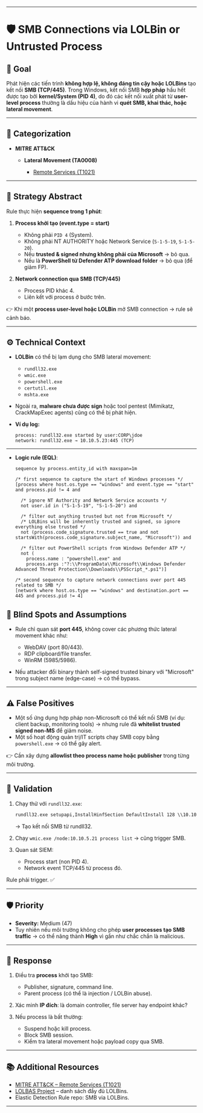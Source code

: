 
---

# 🛡️ SMB Connections via LOLBin or Untrusted Process

## 🎯 Goal

Phát hiện các tiến trình **không hợp lệ, không đáng tin cậy hoặc LOLBins** tạo kết nối **SMB (TCP/445)**. Trong Windows, kết nối SMB **hợp pháp** hầu hết được tạo bởi **kernel/System (PID 4)**, do đó các kết nối xuất phát từ **user-level process** thường là dấu hiệu của hành vi **quét SMB, khai thác, hoặc lateral movement**.

---

## 🧩 Categorization

* **MITRE ATT\&CK**

  * **Lateral Movement (TA0008)**

    * [Remote Services (T1021)](https://attack.mitre.org/techniques/T1021/)

---

## 📖 Strategy Abstract

Rule thực hiện **sequence trong 1 phút**:

1. **Process khởi tạo (event.type = start)**

   * Không phải `PID 4` (System).
   * Không phải NT AUTHORITY hoặc Network Service (`S-1-5-19`, `S-1-5-20`).
   * Nếu **trusted & signed nhưng không phải của Microsoft** → bỏ qua.
   * Nếu là **PowerShell từ Defender ATP download folder** → bỏ qua (để giảm FP).

2. **Network connection qua SMB (TCP/445)**

   * Process PID khác 4.
   * Liên kết với process ở bước trên.

👉 Khi một **process user-level hoặc LOLBin** mở SMB connection → rule sẽ cảnh báo.

---

## ⚙️ Technical Context

* **LOLBin** có thể bị lạm dụng cho SMB lateral movement:

  * `rundll32.exe`
  * `wmic.exe`
  * `powershell.exe`
  * `certutil.exe`
  * `mshta.exe`

* Ngoài ra, **malware chưa được sign** hoặc tool pentest (Mimikatz, CrackMapExec agents) cũng có thể bị phát hiện.

* **Ví dụ log:**

  ```none
  process: rundll32.exe started by user:CORP\jdoe
  network: rundll32.exe → 10.10.5.23:445 (TCP)
  ```


---
* **Logic rule (EQL)**:

  ```eql
  sequence by process.entity_id with maxspan=1m

  /* first sequence to capture the start of Windows processes */
  [process where host.os.type == "windows" and event.type == "start" and process.pid != 4 and

    /* ignore NT Authority and Network Service accounts */
    not user.id in ("S-1-5-19", "S-1-5-20") and

    /* filter out anything trusted but not from Microsoft */
    /* LOLBins will be inherently trusted and signed, so ignore everything else trusted */
    not (process.code_signature.trusted == true and not startsWith(process.code_signature.subject_name, "Microsoft")) and

    /* filter out PowerShell scripts from Windows Defender ATP */
    not (
      process.name : "powershell.exe" and
      process.args :"?:\\ProgramData\\Microsoft\\Windows Defender Advanced Threat Protection\\Downloads\\PSScript_*.ps1")]

  /* second sequence to capture network connections over port 445 related to SMB */
  [network where host.os.type == "windows" and destination.port == 445 and process.pid != 4]
  ```

## 🚧 Blind Spots and Assumptions

* Rule chỉ quan sát **port 445**, không cover các phương thức lateral movement khác như:

  * WebDAV (port 80/443).
  * RDP clipboard/file transfer.
  * WinRM (5985/5986).
* Nếu attacker đổi binary thành self-signed trusted binary với "Microsoft" trong subject name (edge-case) → có thể bypass.

---

## ⚠️ False Positives

* Một số ứng dụng hợp pháp non-Microsoft có thể kết nối SMB (ví dụ: client backup, monitoring tools) → nhưng rule đã **whitelist trusted signed non-MS** để giảm noise.
* Một số hoạt động quản trị/IT scripts chạy SMB copy bằng `powershell.exe` → có thể gây alert.

👉 Cần xây dựng **allowlist theo process name hoặc publisher** trong từng môi trường.

---

## 🧪 Validation

1. Chạy thử với `rundll32.exe`:

   ```cmd
   rundll32.exe setupapi,InstallHinfSection DefaultInstall 128 \\10.10.5.20\share\test.inf
   ```

   → Tạo kết nối SMB từ rundll32.

2. Chạy `wmic.exe /node:10.10.5.21 process list` → cũng trigger SMB.

3. Quan sát SIEM:

   * Process start (non PID 4).
   * Network event TCP/445 từ process đó.

Rule phải trigger. ✅

---

## 🛡️ Priority

* **Severity:** Medium (47)
* Tuy nhiên nếu môi trường không cho phép **user processes tạo SMB traffic** → có thể nâng thành **High** vì gần như chắc chắn là malicious.

---

## 🚨 Response

1. Điều tra **process** khởi tạo SMB:

   * Publisher, signature, command line.
   * Parent process (có thể là injection / LOLBin abuse).
2. Xác minh **IP đích**: là domain controller, file server hay endpoint khác?
3. Nếu process là bất thường:

   * Suspend hoặc kill process.
   * Block SMB session.
   * Kiểm tra lateral movement hoặc payload copy qua SMB.

---

## 📚 Additional Resources

* [MITRE ATT\&CK – Remote Services (T1021)](https://attack.mitre.org/techniques/T1021/)
* [LOLBAS Project](https://lolbas-project.github.io/) – danh sách đầy đủ LOLBins.
* Elastic Detection Rule repo: SMB via LOLBins.

---

